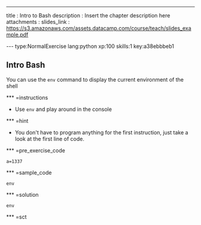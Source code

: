 ---
title       : Intro to Bash
description : Insert the chapter description here
attachments :
  slides_link : https://s3.amazonaws.com/assets.datacamp.com/course/teach/slides_example.pdf

--- type:NormalExercise lang:python xp:100 skills:1 key:a38ebbbeb1
## Intro Bash

You can use the `env` command to display the current environment of the shell

*** =instructions
- Use `env` and play around in the console

*** =hint
- You don't have to program anything for the first instruction, just take a look at the first line of code.

*** =pre_exercise_code
```{python}
a=1337
```

*** =sample_code
```{python}
env
```

*** =solution
```{python}
env
```

*** =sct
```{python}

```
